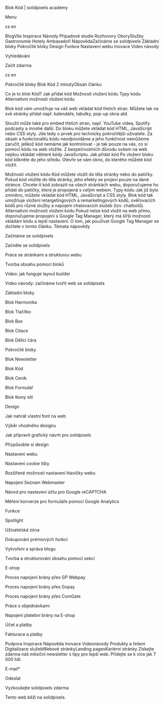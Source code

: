 <p>Blok Kód | solidpixels academy</p>
<p>Menu</p>
<p>cs en</p>
<p>BlogVše Inspirace Návody Případové studie Rozhovory OborySlužby Gastronomie Hotely Ambasadoři NápovědaZačínáme se solidpixels Základní bloky Pokročilé bloky Design Funkce Nastavení webu Inovace Video návody</p>
<p>Vyhledávání</p>
<p>Začít zdarma</p>
<p>cs en</p>
<p>Pokročilé bloky
Blok Kód
2 minutyObsah článku</p>
<p>Co je to blok Kód?
Jak přidat kód
Možnosti vložení kódu
Typy kódu
Alternativní možnosti vložení kódu</p>
<p>Blok kód vám umožňuje na váš web vkládat kód třetích stran. Můžete tak na své stránky přidat např. kalendáře, tabulky, pop-up okna atd.</p>
<p>Sloužit může také pro embed třetích stran, např. YouTube videa, Spotify podcasty a mnohé další. Do bloku můžete vkládat kód HTML, JavaScript nebo CSS styly. Jde tedy o prvek pro technicky pokročilější uživatele.
Za obsah a funkcionalitu kódu neodpovídáme a jeho funkčnost nemůžeme zaručit, jelikož kód nemáme jak kontrolovat - je tak pouze na vás, co si pomocí kódu na web vložíte.
Z bezpečnostních důvodu ovšem na web nejdou vkládat některé kódy JavaScriptu.
Jak přidat kód
Po vložení bloku kód klikněte do jeho středu. Otevře se vám okno, do kterého můžete kód vložit.</p>
<p>Možnosti vložení kódu
Kód můžete vložit do těla stránky nebo do patičky.
Pokud kód vložíte do těla stránky, jeho efekty se projeví pouze na dané stránce.
Chcete-li kód zobrazit na všech stránkách webu, doporučujeme ho přidat do patičky, která je propojená s celým webem.
Typy kódu
Jak již bylo zmíněno, můžete vkládat kód HTML, JavaScript a CSS styly.
Blok kód tak umožňuje vložení retargetingových a remarketingových kódů, ověřovacích kódů pro různé služby a napojení chatovacích služeb (tzv. chatbotů).
Alternativní možnosti vložení kódu
Pokud nelze kód vložit na web přímo, doporučujeme propojení s Google Tag Manager, který má šířší možnosti vkládání kódu a lepší nastavení. O tom, jak používat Google Tag Manager se dočtete v tomto článku.
Témata nápovědy</p>
<p>Začínáme se solidpixels</p>
<p>Začněte se solidpixels</p>
<p>Práce se stránkami a strukturou webu</p>
<p>Tvorba obsahu pomocí bloků</p>
<p>Video: jak funguje layout builder </p>
<p>Video návody: začínáme tvořit web se solidpixels</p>
<p>Základní bloky</p>
<p>Blok Harmonika</p>
<p>Blok Tlačítko</p>
<p>Blok Box</p>
<p>Blok Citace</p>
<p>Blok Dělící čára</p>
<p>Pokročilé bloky</p>
<p>Blok Newsletter</p>
<p>Blok Kód</p>
<p>Blok Ceník</p>
<p>Blok Formulář</p>
<p>Blok Ikony sítí</p>
<p>Design</p>
<p>Jak nahrát vlastní font na web</p>
<p>Výběr vhodného designu</p>
<p>Jak připravit grafický návrh pro solidpixels</p>
<p>Přizpůsobte si design</p>
<p>Nastavení webu</p>
<p>Nastavení cookie lišty</p>
<p>Rozšířené možnosti nastavení hlavičky webu</p>
<p>Napojení Seznam Webmaster</p>
<p>Návod pro nastavení účtu pro Google reCAPTCHA</p>
<p>Měření konverze pro formuláře pomocí Google Analytics</p>
<p>Funkce</p>
<p>Spotlight</p>
<p>Uživatelská zóna</p>
<p>Dokupování prémiových funkcí</p>
<p>Vytvoření a správa blogu</p>
<p>Tvorba a strukturování obsahu pomocí sekcí</p>
<p>E-shop</p>
<p>Proces napojení brány přes GP Webpay</p>
<p>Proces napojení brány přes Gopay</p>
<p>Proces napojení brány přes ComGate</p>
<p>Práce s objednávkami</p>
<p>Napojení platební brány na E-shop</p>
<p>Účet a platby</p>
<p>Fakturace a platby</p>
<p>Podpora
 Inspirace
Nápověda
Inovace
Videonávody
 Produkty a řešení
 Digitalizace služebWebové stránkyLanding pagesKariérní stránky Získejte zdarma náš měsíční newsletter s tipy pro lepší web. Přidejte se k více jak 7 000 lidí.</p>
<p>E-mail*</p>
<p>Odeslat</p>
<p>Vyzkoušejte solidpixels zdarma</p>
<p>Tento web běží na solidpixels.</p>